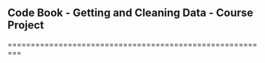 ## Code Book - Getting and Cleaning Data - Course Project
=========================================================
